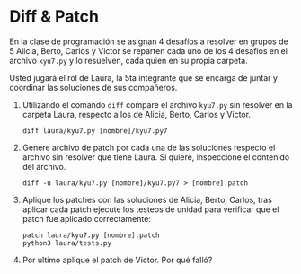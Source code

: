 # Diff & Patch

En la clase de programación se asignan 4 desafíos a resolver en grupos de 5
Alicia, Berto, Carlos y Victor se reparten cada uno de los 4 desafios en el archivo
`kyu7.py` y lo resuelven, cada quien en su propia carpeta.

Usted jugará el rol de Laura, la 5ta integrante que se encarga 
de juntar y coordinar las soluciones de sus compañeros.

1) Utilizando el comando `diff` compare el archivo `kyu7.py` sin resolver en la carpeta Laura,
respecto a los de Alicia, Berto, Carlos y Victor.

       diff laura/kyu7.py [nombre]/kyu7.py7
   
2) Genere archivo de patch por cada una de las soluciones respecto el archivo sin resolver que tiene Laura.
Si quiere, inspeccione el contenido del archivo.

       diff -u laura/kyu7.py [nombre]/kyu7.py7 > [nombre].patch

3) Aplique los patches con las soluciones de Alicia, Berto, Carlos, 
tras aplicar cada patch ejecute los testeos de unidad para verificar que el patch fue aplicado correctamente:

       patch laura/kyu7.py [nombre].patch
       python3 laura/tests.py

4) Por ultimo aplique el patch de Victor. Por qué falló?

